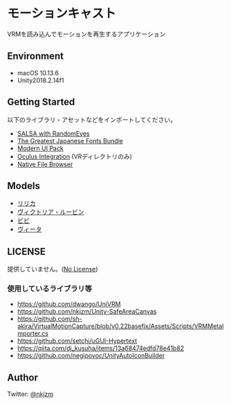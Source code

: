 # モーションキャスト

VRMを読み込んでモーションを再生するアプリケーション

## Environment

- macOS 10.13.6
- Unity2018.2.14f1

## Getting Started

以下のライブラリ・アセットなどをインポートしてください。

- [SALSA with RandomEyes](https://assetstore.unity.com/packages/tools/animation/salsa-with-randomeyes-16944)
- [The Greatest Japanese Fonts Bundle](https://jp.designcuts.com/product/greatest-japanese-fonts-bundle/)
- [Modern UI Pack](https://assetstore.unity.com/packages/tools/gui/modern-ui-pack-114792)
- [Oculus Integration](https://assetstore.unity.com/packages/tools/integration/oculus-integration-82022) (VRディレクトリのみ)
- [Native File Browser](https://assetstore.unity.com/packages/tools/utilities/native-file-browser-68064)

## Models

- [リリカ](https://hub.vroid.com/characters/6874596705216592350)
- [ヴィクトリア・ルービン](https://hub.vroid.com/characters/2792872861023597723/models/5013769147837660446)
- [ビビ](https://hub.vroid.com/characters/945152946522067123/models/1622417912888236740)
- [ヴィータ](https://hub.vroid.com/characters/6193066630030526355/models/3525604181073039892)

## LICENSE

提供していません。([No License](https://choosealicense.com/no-permission/))

### 使用しているライブラリ等

- https://github.com/dwango/UniVRM
- https://github.com/nkjzm/Unity-SafeAreaCanvas
- https://github.com/sh-akira/VirtualMotionCapture/blob/v0.22basefix/Assets/Scripts/VRMMetaImporter.cs
- https://github.com/setchi/uGUI-Hypertext
- https://qiita.com/dj_kusuha/items/13a68474edfd78e41b82
- https://github.com/negipoyoc/UnityAutoIconBuilder

## Author

Twitter: [@nkjzm](https://twitter.com/nkjzm)
